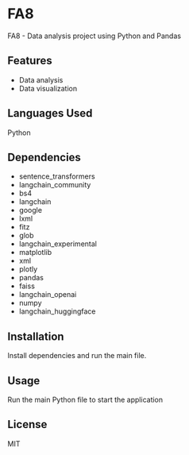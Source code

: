 # FA8

FA8 - Data analysis project using Python and Pandas

## Features

- Data analysis
- Data visualization

## Languages Used

Python

## Dependencies

- sentence_transformers
- langchain_community
- bs4
- langchain
- google
- lxml
- fitz
- glob
- langchain_experimental
- matplotlib
- xml
- plotly
- pandas
- faiss
- langchain_openai
- numpy
- langchain_huggingface

## Installation

Install dependencies and run the main file.

## Usage

Run the main Python file to start the application

## License

MIT

